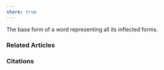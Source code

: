 ```yaml
---
share: true
---
```


The base form of a word representing all its inflected forms.

### Related Articles

### Citations
